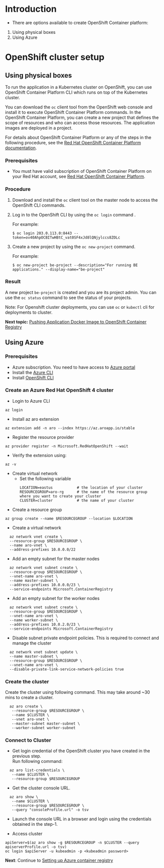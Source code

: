 # Introduction

* There are options available to create OpenShift Container platform:

1. Using physical boxes
2. Using Azure

# OpenShift cluster setup

## Using physical boxes

To run the application in a Kubernetes cluster on OpenShift, you can use OpenShift Container Platform CLI which runs on top of the Kubernetes cluster.

You can download the `oc` client tool from the OpenShift web console and install it to execute OpenShift Container Platform commands. In the OpenShift Container Platform, you can create a new project that defines the scope of resources and who can access those resources. The application images are deployed in a project.

For details about OpenShift Container Platform or any of the steps in the following procedure, see the [Red Hat OpenShift Container Platform documentation](https://docs.openshift.com/container-platform).

### Prerequisites
-   You must have valid subscription of OpenShift Container Platform on your Red Hat account, see [Red Hat OpenShift Container Platform](https://www.openshift.com/products/container-platform).
### Procedure
1. Download and install the `oc` client tool on the master node to access the OpenShift CLI commands.

2. Log in to the OpenShift CLI by using the `oc login` command .

   For example:

   ```
   $ oc login 203.0.113.0:8443 --token=ov40AhpOCBITwHBtC_vat0SF4xJd8lQNjylccs8ZOLc
   ```

3. Create a new project by using the `oc new-project` command.

   For example:

   ```
   $ oc new-project be-project --description="For running BE applications." --display-name="be-project"

   ```

### Result
A new project `be-project` is created and you are its project admin. You can use the `oc status` command to see the status of your projects.

Note: For Openshift cluster deployments, you can use `oc` or `kubectl` cli for deployments to cluster.


**Next topic:**
[Pushing Application Docker Image to OpenShift Container Registry](Pushing-Application-Docker-Image-to-OpenShift-Container-Registry)

## Using Azure

### Prerequisites
* Azure subscription. You need to have access to [Azure portal](https://portal.azure.com/)
* Install the [Azure CLI](https://docs.microsoft.com/en-us/cli/azure/install-azure-cli?view=azure-cli-latest)
* Install [OpenShift CLI](https://mirror.openshift.com/pub/openshift-v4/clients/ocp/latest/)

### Create an Azure Red Hat OpenShift 4 cluster
* Login to Azure CLI
```
az login
```

* Install az aro extension
```
az extension add -n aro --index https://az.aroapp.io/stable
```

* Register the resource provider
```
az provider register -n Microsoft.RedHatOpenShift --wait
```

* Verify the extension using:
```
az -v
```

* Create virtual network
  * Set the following variable
    ```
    LOCATION=eastus           # the location of your cluster
    RESOURCEGROUP=aro-rg      # the name of the resource group where you want to create your cluster
    CLUSTER=cluster           # the name of your cluster
    ```  
* Create a resource group
```
az group create --name $RESOURCEGROUP --location $LOCATION
```

* Create a virtual network
```
  az network vnet create \
  --resource-group $RESOURCEGROUP \
  --name aro-vnet \
  --address-prefixes 10.0.0.0/22
```

* Add an empty subnet for the master nodes
```
  az network vnet subnet create \
  --resource-group $RESOURCEGROUP \
  --vnet-name aro-vnet \
  --name master-subnet \
  --address-prefixes 10.0.0.0/23 \
  --service-endpoints Microsoft.ContainerRegistry
```

* Add an empty subnet for the worker nodes
```
  az network vnet subnet create \
  --resource-group $RESOURCEGROUP \
  --vnet-name aro-vnet \
  --name worker-subnet \
  --address-prefixes 10.0.2.0/23 \
  --service-endpoints Microsoft.ContainerRegistry
```

* Disable subnet private endpoint policies. This is required to connect and manage the cluster
```
  az network vnet subnet update \
  --name master-subnet \
  --resource-group $RESOURCEGROUP \
  --vnet-name aro-vnet \
  --disable-private-link-service-network-policies true
```
### Create the cluster
Create the cluster using following command. This may take around ~30 mins to create a cluster.
```
  az aro create \
   --resource-group $RESOURCEGROUP \
   --name $CLUSTER \
   --vnet aro-vnet \
   --master-subnet master-subnet \
   --worker-subnet worker-subnet
```
### Connect to Cluster
* Get login credential of the OpenShift cluster you have created in the previous step.<br> Run following command:
```
  az aro list-credentials \
   --name $CLUSTER \
   --resource-group $RESOURCEGROUP
```

* Get the cluster console URL.
```
  az aro show \
   --name $CLUSTER \
   --resource-group $RESOURCEGROUP \
   --query "consoleProfile.url" -o tsv
```

  * Launch the console URL in a browser and login using the credentials obtained in the step-1.

* Access cluster
```
apiServer=$(az aro show -g $RESOURCEGROUP -n $CLUSTER --query apiserverProfile.url -o tsv)
oc login $apiServer -u kubeadmin -p <kubeadmin password>
```


**Next**: Continue to
[Setting up Azure container registry](Setting%20Up%20an%20Azure%20Container%20Registry)

